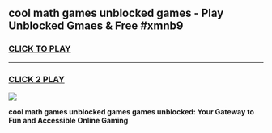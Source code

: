 
## cool math games unblocked games - Play Unblocked Gmaes & Free #xmnb9
<h3>
<a href="https://news.freeplayer.one?title=cool_math_games_unblocked_games&ref=26F">CLICK TO PLAY</a></h3>
<hr>

<h3>
<a href="https://news.freeplayer.one?title=cool_math_games_unblocked_games&ref=26F">CLICK 2 PLAY</a>
  
</h3>

<a href="https://news.freeplayer.one?title=cool_math_games_unblocked_games&ref=26F/"><img src="https://clearcache.store/games.png"></a>


**cool math games unblocked games games unblocked: Your Gateway to Fun and Accessible Online Gaming**
